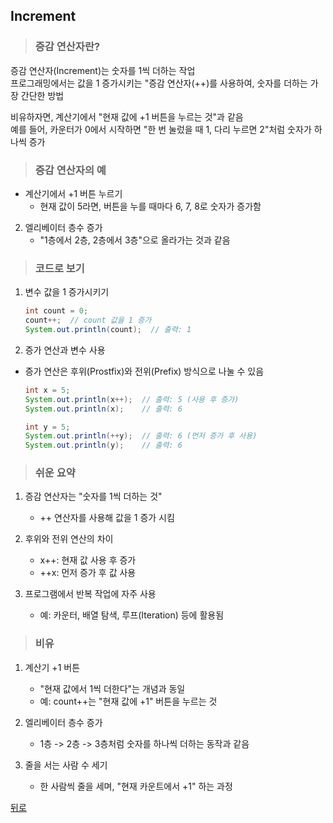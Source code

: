 ## Increment
> ### 증감 연산자란?
증감 연산자(Increment)는 숫자를 1씩 더하는 작업</br>
프로그래밍에서는 값을 1 증가시키는 "증감 연산자(++)를 사용하여, 숫자를 더하는 가장 간단한 방법

비유하자면, 계산기에서 "현재 값에 +1 버튼을 누르는 것"과 같음</br>
예를 들어, 카운터가 0에서 시작하면 "한 번 눌렀을 때 1, 다리 누르면 2"처럼 숫자가 하나씩 증가

> ### 증감 연산자의 예
- 계산기에서 +1 버튼 누르기
    - 현재 값이 5라면, 버튼을 누를 때마다 6, 7, 8로 숫자가 증가함

2. 엘리베이터 층수 증가
    - "1층에서 2층, 2층에서 3층"으로 올라가는 것과 같음

> ### 코드로 보기
1. 변수 값을 1 증가시키기
    ```java
    int count = 0;
    count++;  // count 값을 1 증가
    System.out.println(count);  // 출력: 1
    ```

2. 증가 연산과 변수 사용
- 증가 연산은 후위(Prostfix)와 전위(Prefix) 방식으로 나눌 수 있음
    ```java
    int x = 5;
    System.out.println(x++);  // 출력: 5 (사용 후 증가)
    System.out.println(x);    // 출력: 6

    int y = 5;
    System.out.println(++y);  // 출력: 6 (먼저 증가 후 사용)
    System.out.println(y);    // 출력: 6
    ```

> ### 쉬운 요약
1. 증감 연산자는 "숫자를 1씩 더하는 것"
    - ++ 연산자를 사용해 값을 1 증가 시킴

2. 후위와 전위 연산의 차이
    - x++: 현재 값 사용 후 증가
    - ++x: 먼저 증가 후 값 사용

3. 프로그램에서 반복 작업에 자주 사용
    - 예: 카운터, 배열 탐색, 루프(Iteration) 등에 활용됨

> ### 비유
1. 계산기 +1 버튼
    - "현재 값에서 1씩 더한다"는 개념과 동일
    - 예: count++는 "현재 값에 +1" 버튼을 누르는 것

2. 엘리베이터 층수 증가
    - 1층 -> 2층 -> 3층처럼 숫자를 하나씩 더하는 동작과 같음

3. 줄을 서는 사람 수 세기
    - 한 사람씩 줄을 세며, "현재 카운트에서 +1" 하는 과정

[뒤로](java.md)